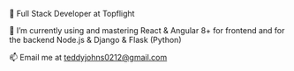 💼   Full Stack Developer at Topflight

🌱   I’m currently using and mastering React & Angular 8+ for frontend and for the backend Node.js & Django & Flask (Python)

📫   Email me at teddyjohns0212@gmail.com
